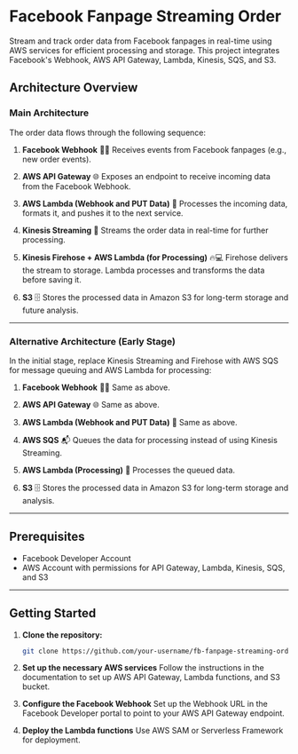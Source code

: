 # Facebook Fanpage Streaming Order

Stream and track order data from Facebook fanpages in real-time using AWS services for efficient processing and storage. This project integrates Facebook's Webhook, AWS API Gateway, Lambda, Kinesis, SQS, and S3.

## Architecture Overview

### **Main Architecture**

The order data flows through the following sequence:

1. **Facebook Webhook** 🦸‍♂️
   Receives events from Facebook fanpages (e.g., new order events).

2. **AWS API Gateway** 🌐
   Exposes an endpoint to receive incoming data from the Facebook Webhook.

3. **AWS Lambda (Webhook and PUT Data)** 🔧
   Processes the incoming data, formats it, and pushes it to the next service.

4. **Kinesis Streaming** 📡
   Streams the order data in real-time for further processing.

5. **Kinesis Firehose + AWS Lambda (for Processing)** 🔥💻
   Firehose delivers the stream to storage. Lambda processes and transforms the data before saving it.

6. **S3** 🗄️
   Stores the processed data in Amazon S3 for long-term storage and future analysis.

---

### **Alternative Architecture (Early Stage)**

In the initial stage, replace Kinesis Streaming and Firehose with AWS SQS for message queuing and AWS Lambda for processing:

1. **Facebook Webhook** 🦸‍♂️
   Same as above.

2. **AWS API Gateway** 🌐
   Same as above.

3. **AWS Lambda (Webhook and PUT Data)** 🔧
   Same as above.

4. **AWS SQS** 📬
   Queues the data for processing instead of using Kinesis Streaming.

5. **AWS Lambda (Processing)** 🧠
   Processes the queued data.

6. **S3** 🗄️
   Stores the processed data in Amazon S3 for long-term storage and analysis.

---

## Prerequisites

* Facebook Developer Account
* AWS Account with permissions for API Gateway, Lambda, Kinesis, SQS, and S3

---

## Getting Started

1. **Clone the repository:**

   ```bash
   git clone https://github.com/your-username/fb-fanpage-streaming-order.git
   ```

2. **Set up the necessary AWS services**
   Follow the instructions in the documentation to set up AWS API Gateway, Lambda functions, and S3 bucket.

3. **Configure the Facebook Webhook**
   Set up the Webhook URL in the Facebook Developer portal to point to your AWS API Gateway endpoint.

4. **Deploy the Lambda functions**
   Use AWS SAM or Serverless Framework for deployment.

